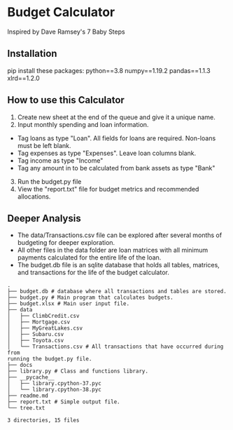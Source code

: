# Budget Calculator
Inspired by Dave Ramsey's 7 Baby Steps

## Installation
pip install these packages:
python==3.8
numpy==1.19.2
pandas==1.1.3
xlrd==1.2.0

## How to use this Calculator
1. Create new sheet at the end of the queue and give it a unique name.
2. Input monthly spending and loan information.
  - Tag loans as type "Loan". All fields for loans are required. Non-loans must
be left blank.
  - Tag expenses as type "Expenses". Leave loan columns blank.
  - Tag income as type "Income"
  - Tag any amount in to be calculated from bank assets as type "Bank"
3. Run the budget.py file
4. View the "report.txt" file for budget metrics and recommended allocations.

## Deeper Analysis
- The data/Transactions.csv file can be explored after several months of budgeting
for deeper exploration.
- All other files in the data folder are loan matrices with all minimum
payments calculated for the entire life of the loan.
- The budget.db file is an sqlite database that holds all tables, matrices,
and transactions for the life of the budget calculator.  

```
.
├── budget.db # database where all transactions and tables are stored.
├── budget.py # Main program that calculates budgets.
├── budget.xlsx # Main user input file.
├── data
│   ├── ClimbCredit.csv
│   ├── Mortgage.csv
│   ├── MyGreatLakes.csv
│   ├── Subaru.csv
│   ├── Toyota.csv
│   └── Transactions.csv # All transactions that have occurred during from
running the budget.py file.
├── docs
├── library.py # Class and functions library.
├── __pycache__
│   ├── library.cpython-37.pyc
│   └── library.cpython-38.pyc
├── readme.md
├── report.txt # Simple output file.
└── tree.txt

3 directories, 15 files
```
